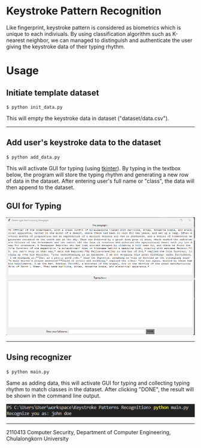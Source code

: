 # Keystroke Pattern Recognition
Like fingerprint, keystroke pattern is considered as biometrics which is unique to each indiviuals. By using classification algorithm such as K-nearest neighbor, we can managed to distinguish and authenticate the user giving the keystroke data of their typing rhythm.
# Usage
## Initiate template dataset
~~~
$ python init_data.py
~~~
This will empty the keystroke data in dataset ("dataset/data.csv").

---
## Add user's keystroke data to the dataset
~~~
$ python add_data.py
~~~
This will activate GUI for typing (using [tkinter](https://docs.python.org/3/library/tkinter.html)). By typing in the textbox below, the program will store the typing rhythm and generating a new row of data in the dataset. After entering user's full name or "class", the data will then append to the dataset.
## GUI for Typing

![image](https://github.com/Gyoowai/Keystroke-Patterns-Recognition/blob/master/images/gui_addData.png)

---
## Using recognizer
~~~
$ python main.py
~~~
Same as adding data, this will activate GUI for typing and collecting typing rhythm to match classes in the dataset. After clicking "DONE", the result will be shown in the command line output.

![image](https://github.com/Gyoowai/Keystroke-Patterns-Recognition/blob/master/images/result.png)

---
2110413 Computer Security, Department of Computer Engineering, Chulalongkorn University
